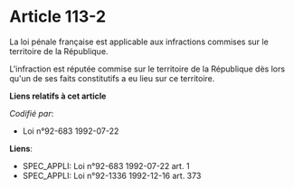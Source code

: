 # Article 113-2

La loi pénale française est applicable aux infractions commises sur le territoire de la République.

L'infraction est réputée commise sur le territoire de la République dès lors qu'un de ses faits constitutifs a eu lieu sur ce
territoire.

**Liens relatifs à cet article**

_Codifié par_:

  - Loi n°92-683 1992-07-22

**Liens**:

  - SPEC_APPLI: Loi n°92-683 1992-07-22 art. 1
  - SPEC_APPLI: Loi n°92-1336 1992-12-16 art. 373
